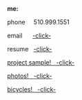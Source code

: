 **me:**

phone
 &nbsp;  &nbsp;  510.999.1551
 
 email
&nbsp; &nbsp;&nbsp;&nbsp;<a href="mailto:bharat_nair@hotmail.com">-click-</a><br>

resume
&nbsp; <a href="RESUME SUM.pdf" download target="_blank">  -click-
 
project sample!
&nbsp; <a href="Resume Projects Save That Spot.pdf"  target="_blank">  -click-
 
 
photos!
&nbsp; <a href="Web Photos.pdf"  target="_blank">  -click-
 
bicycles!
&nbsp; <a href="Resume Bicycles.pdf"  target="_blank">  -click-


